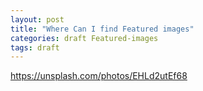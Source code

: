 ```yaml
---
layout: post
title: "Where Can I find Featured images"
categories: draft Featured-images
tags: draft
---
```


https://unsplash.com/photos/EHLd2utEf68
